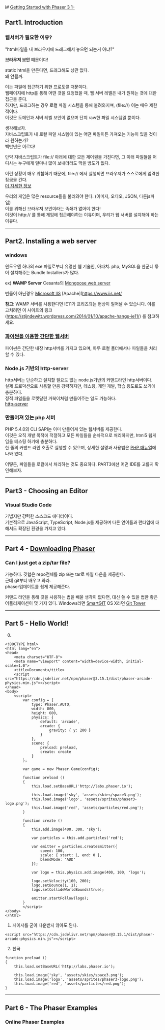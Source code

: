 i# [Getting Started with Phaser 3 1-](https://phaser.io/tutorials/getting-started-phaser3/index)

## Part1. Introduction

### 웹서버가 필요한 이유?

"html파일을 내 브라우저에 드래그해서 놓으면 되는거 아냐?"  

**브라우저 보안** 때문이다!  

static html을 만든다면, 드래그해도 상관 없다.  
왜 안될까.  

이는 파일에 접근하기 위한 프로토콜 때문이다.  
웹페이지에 http를 통해 어떤 것을 요청했을 때, 웹 서버 레벨은 내가 원하는 것에 대한 접근을 준다.  
하지만, 드래그하는 경우 로컬 파일 시스템을 통해 불려와지며, (file://) 이는 매우 제한적이다.  
이것은 도메인과 서버 레벨 보안이 없으며 단지 raw한 파일 시스템일 뿐이다.  

생각해보자.  
자바스크립트가 내 로컬 파일 시스템에 있는 어떤 파일이든 가져오는 기능이 있을 것이라 원하는가?  
백만년은 이르다!  

만약 자바스크립트가 file:// 아래에 대한 모든 제어권을 가진다면, 그 아래 파일들을 어디사는 누구에게 얼마나 많이 보내더라도 막을 방도가 없다.  

이런 상황이 매우 위험하기 때문에, file:// 에서 실행되면 브라우저가 스스로에게 엄격한 잠굼을 건다.  
[더 자세한 정보](https://blog.chromium.org/2008/12/security-in-depth-local-web-pages.html)

우리의 게임은 많은 resource들을 불러와야 한다. (이미지, 오디오, JSON, 다른js파일)  
이를 위해선 브라우저 보안이라는 족쇄가 없어야 한다!  
이것이 http:// 를 통해 게임에 접근해야하는 이유이며, 우리가 웹 서버를 설치해야 하는 이유다.

---

## Part2. Installing a web server

### windows

윈도우엔 하나의 exe 파일로부터 유명한 웹 기술인, 아파치. php, MySQL을 한군데 묶어 설치해주는 Bundle Installers가 많다.

ex)
**WAMP Server**
Cesanta의 [Mongoose web server](https://cesanta.com)

번들이 아닌경우
[Microsoft IIS](https://www.iis.net/)
[Apache](https://www.iis.net/

**참고**: WAMP 서버를 사용한다면 IE11가 프리즈되는 현상이 일어날 수 있습니다. 이를 고치려면 이 사이트의 링크 (https://stijndewitt.wordpress.com/2014/01/10/apache-hangs-ie11/) 를 참고하세요. 

### [파이썬을 이용한 간단한 웹서버](https://www.linuxjournal.com/content/tech-tip-really-simple-http-server-python)

파이썬은 간단한 내장 http서버를 가지고 있으며, 아무 로컬 폴더에서나 파일들을 처리할 수 있다.  

### Node.js 기반의 http-server

http서버는 단순하고 설치할 필요도 없는 node.js기반의 커맨드라인 http서버이다.  
실제 프로덕션으로 사용할 만큼 강력하지만, 테스팅, 개인 개발, 학습 용도로도 쓰기에 충분하다.  
정적 파일들을 로켓달린 거북이처럼 만들어주는 일도 가능하다.  
[http-server](https://npmjs.org/package/http-server)

### 만들어져 있는 php 서버

PHP 5.4.0의 CLI SAPI는 이미 만들어져 있는 웹서버를 제공한다.  
이것은 오직 개발 목적에 적절하고 모든 파일들을 순차적으로 처리하지만, html5 웹게임을 테스팅 하기에 충분하다.  
한 줄의 커맨드 라인 호출로 실행할 수 있으며, 상세한 설명과 사용법은 [PHP 매뉴얼](https://npmjs.org/package/http-server)에 나와 있다.  

어떻든, 파일들을 로컬에서 처리하는 것도 중요하다. PART3에선 어떤 IDE를 고를지 확인해보자.  

---

## Part3 - Choosing an Editor

### Visual Studio Code
가볍지만 강력한 소스코드 에디터이다.  
기본적으로 JavaScript, TypeScript, Node.js를 제공하며 다른 언어들과 런타임에 대해서도 확장된 환경을 가지고 있다.  


---

## Part 4 - [Downloading Phaser](https://phaser.io/download/stable)

### Can I just get a zip/tar file?

가능하다. 깃헙은 repo전체를 zip 또는 tar로 파일 다운을 제공한다.  
근데 git부터 배우고 와라.  
phaser업데이트를 쉽게 제공해준다.  

커맨드 라인을 통해 깃을 사용하는 법을 배울 생각이 없다면, 대신 쓸 수 있을 법한 좋은 어플리케이션이 몇 가지 있다.
Windows라면 [SmartGIT](https://www.syntevo.com/)
OS X라면 [Git Tower](https://www.git-tower.com/)

---

## Part 5 - Hello World!

0. 
~~~
<!DOCTYPE html>
<html lang="en">
<head>
    <meta charset="UTF-8">
    <meta name="viewport" content="width=device-width, initial-scale=1.0">
    <title>Document</title>
    <script src="https://cdn.jsdelivr.net/npm/phaser@3.15.1/dist/phaser-arcade-physics.min.js"></script>
</head>
<body>
    <script>
        var config = {
            type: Phaser.AUTO,
            width: 800,
            height: 600,
            physics: {
                default: 'arcade',
                arcade: {
                    gravity: { y: 200 }
                }
            },
            scene: {
                preload: preload,
                create: create
            }
        };
    
        var game = new Phaser.Game(config);
    
        function preload ()
        {
            this.load.setBaseURL('http://labs.phaser.io');
    
            this.load.image('sky', 'assets/skies/space3.png');
            this.load.image('logo', 'assets/sprites/phaser3-logo.png');
            this.load.image('red', 'assets/particles/red.png');
        }
    
        function create ()
        {
            this.add.image(400, 300, 'sky');
    
            var particles = this.add.particles('red');
    
            var emitter = particles.createEmitter({
                speed: 100,
                scale: { start: 1, end: 0 },
                blendMode: 'ADD'
            });
    
            var logo = this.physics.add.image(400, 100, 'logo');
    
            logo.setVelocity(100, 200);
            logo.setBounce(1, 1);
            logo.setCollideWorldBounds(true);
    
            emitter.startFollow(logo);
        }
        </script>
</body>
</html>
~~~

1. 페이저를 굳이 다운받지 않아도 된다.
~~~
<script src="https://cdn.jsdelivr.net/npm/phaser@3.15.1/dist/phaser-arcade-physics.min.js"></script>
~~~

2. 천국
~~~
function preload ()
{
    this.load.setBaseURL('http://labs.phaser.io');

    this.load.image('sky', 'assets/skies/space3.png');
    this.load.image('logo', 'assets/sprites/phaser3-logo.png');
    this.load.image('red', 'assets/particles/red.png');
}
~~~

---

## Part 6 - The Phaser Examples

### Online Phaser Examples

